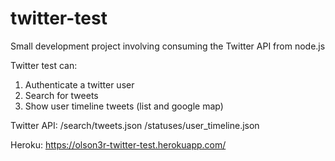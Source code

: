 twitter-test
============

Small development project involving consuming the Twitter API from node.js

Twitter test can:
1. Authenticate a twitter user
2. Search for tweets
3. Show user timeline tweets (list and google map)

Twitter API:
/search/tweets.json
/statuses/user_timeline.json

Heroku:
https://olson3r-twitter-test.herokuapp.com/
